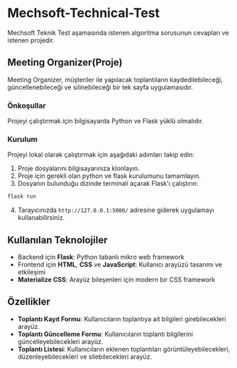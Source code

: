 # Mechsoft-Technical-Test
Mechsoft Teknik Test aşamasında istenen algoritma sorusunun cevapları ve istenen projedir.

## Meeting Organizer(Proje)

Meeting Organizer, müşteriler ile yapılacak toplantıların kaydedilebileceği, güncellenebileceği ve silinebileceği bir tek sayfa uygulamasıdır.


### Önkoşullar

Projeyi çalıştırmak için bilgisayarda Python ve Flask yüklü olmalıdır.

### Kurulum

Projeyi lokal olarak çalıştırmak için aşağıdaki adımları takip edin:

1. Proje dosyalarını bilgisayarınıza klonlayın.
2. Proje için gerekli olan python ve flask kurulumunu tamamlayın.
3. Dosyanın bulunduğu dizinde terminali açarak Flask'ı çalıştırın:
```bash
flask run
```
4. Tarayıcınızda `http://127.0.0.1:5000/` adresine giderek uygulamayı kullanabilirsiniz.

## Kullanılan Teknolojiler

- Backend için **Flask**: Python tabanlı mikro web framework
- Frontend için **HTML**, **CSS** ve **JavaScript**: Kullanıcı arayüzü tasarımı ve etkileşimi
- **Materialize CSS**: Arayüz bileşenleri için modern bir CSS framework

## Özellikler

- **Toplantı Kayıt Formu**: Kullanıcıların toplantıya ait bilgileri girebilecekleri arayüz.
- **Toplantı Güncelleme Formu**: Kullanıcıların toplantı bilgilerini güncelleyebilecekleri arayüz.
- **Toplantı Listesi**: Kullanıcıların eklenen toplantıları görüntüleyebilecekleri, düzenleyebilecekleri ve silebilecekleri arayüz.

